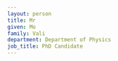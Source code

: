 ```yaml
---
layout: person
title: Mr
given: Mo
family: Vali
department: Department of Physics
job_title: PhD Candidate
---
```

